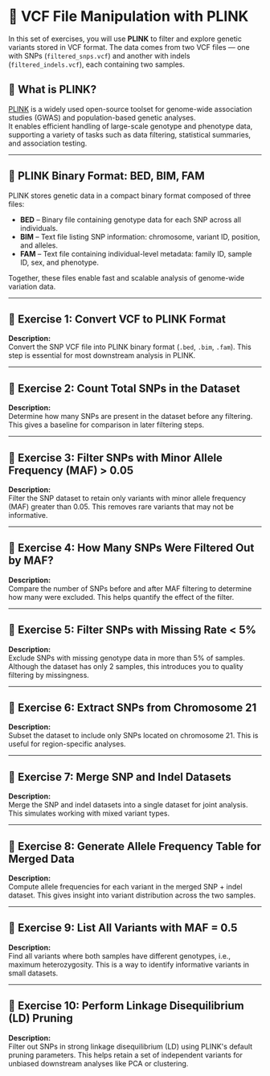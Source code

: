 # 🧬 VCF File Manipulation with PLINK

In this set of exercises, you will use **PLINK** to filter and explore genetic variants stored in VCF format. The data comes from two VCF files — one with SNPs (`filtered_snps.vcf`) and another with indels (`filtered_indels.vcf`), each containing two samples.

## 🧬 What is PLINK?

[PLINK](https://www.cog-genomics.org/plink/) is a widely used open-source toolset for genome-wide association studies (GWAS) and population-based genetic analyses.  
It enables efficient handling of large-scale genotype and phenotype data, supporting a variety of tasks such as data filtering, statistical summaries, and association testing.

---

## 📂 PLINK Binary Format: BED, BIM, FAM

PLINK stores genetic data in a compact binary format composed of three files:

- **BED** – Binary file containing genotype data for each SNP across all individuals.
- **BIM** – Text file listing SNP information: chromosome, variant ID, position, and alleles.
- **FAM** – Text file containing individual-level metadata: family ID, sample ID, sex, and phenotype.

Together, these files enable fast and scalable analysis of genome-wide variation data.

---

## 🔹 Exercise 1: Convert VCF to PLINK Format

**Description:**  
Convert the SNP VCF file into PLINK binary format (`.bed`, `.bim`, `.fam`). This step is essential for most downstream analysis in PLINK.

<!--
Command:
plink --vcf filtered_snps.vcf --make-bed --out snps

Explanation:
This command reads `filtered_snps.vcf` (with 2 samples) and writes the corresponding PLINK binary files to `snps.bed/.bim/.fam`.
-->

---

## 🔹 Exercise 2: Count Total SNPs in the Dataset

**Description:**  
Determine how many SNPs are present in the dataset before any filtering. This gives a baseline for comparison in later filtering steps.

<!--
Command:
plink --bfile snps --freq --out snp_counts

Explanation:
The `--freq` command computes allele frequencies and creates a `.frq` file where the total number of lines (minus the header) gives the number of SNPs.
-->

---

## 🔹 Exercise 3: Filter SNPs with Minor Allele Frequency (MAF) > 0.05

**Description:**  
Filter the SNP dataset to retain only variants with minor allele frequency (MAF) greater than 0.05. This removes rare variants that may not be informative.

<!--
Command:
plink --bfile snps --maf 0.05 --make-bed --out snps_maf05

Explanation:
This filters variants from the 2-sample SNP dataset based on a MAF threshold of 0.05 and outputs a new binary PLINK set.
-->

---

## 🔹 Exercise 4: How Many SNPs Were Filtered Out by MAF?

**Description:**  
Compare the number of SNPs before and after MAF filtering to determine how many were excluded. This helps quantify the effect of the filter.

<!--
Command:
# Before
plink --bfile snps --freq --out before_maf
# After
plink --bfile snps_maf05 --freq --out after_maf

# Then compare number of lines in before_maf.frq vs after_maf.frq (subtracting header)
-->

---

## 🔹 Exercise 5: Filter SNPs with Missing Rate < 5%

**Description:**  
Exclude SNPs with missing genotype data in more than 5% of samples. Although the dataset has only 2 samples, this introduces you to quality filtering by missingness.

<!--
Command:
plink --bfile snps --geno 0.05 --make-bed --out snps_geno05

Explanation:
The `--geno 0.05` flag filters out SNPs missing in more than 5% of samples (i.e., >1 call in a 2-sample dataset).
-->

---


## 🔹 Exercise 6: Extract SNPs from Chromosome 21

**Description:**  
Subset the dataset to include only SNPs located on chromosome 21. This is useful for region-specific analyses.

<!--
Command:
plink --bfile snps --chr 21 --make-bed --out snps_chr21

Explanation:
The `--chr 21` flag retains only chromosome 21 SNPs from the dataset.
-->

---

## 🔹 Exercise 7: Merge SNP and Indel Datasets

**Description:**  
Merge the SNP and indel datasets into a single dataset for joint analysis. This simulates working with mixed variant types.

<!--
Command:
# Convert indels
plink --vcf filtered_indels.vcf --make-bed --out indels

# Merge
plink --bfile snps --bmerge indels.bed indels.bim indels.fam --make-bed --out merged_variants
-->

---

## 🔹 Exercise 8: Generate Allele Frequency Table for Merged Data

**Description:**  
Compute allele frequencies for each variant in the merged SNP + indel dataset. This gives insight into variant distribution across the two samples.

<!--
Command:
plink --bfile merged_variants --freq --out merged_freq

Explanation:
This computes MAF for each variant in the merged dataset containing both SNPs and indels from 2 samples.
-->

---

## 🔹 Exercise 9: List All Variants with MAF = 0.5

**Description:**  
Find all variants where both samples have different genotypes, i.e., maximum heterozygosity. This is a way to identify informative variants in small datasets.

<!--
Command:
awk '$5 == 0.5' merged_freq.frq > maf_eq_05.txt
-->
---

## 🔹 Exercise 10: Perform Linkage Disequilibrium (LD) Pruning

**Description:**  
Filter out SNPs in strong linkage disequilibrium (LD) using PLINK's default pruning parameters. This helps retain a set of independent variants for unbiased downstream analyses like PCA or clustering.


<!--
Command:
plink --bfile snps --indep-pairwise 50 5 0.2 --out snps_pruned
plink --bfile snps --extract snps_pruned.prune.in --make-bed --out snps_ld_filtered

Explanation:
The first command identifies SNPs in approximate linkage equilibrium using a sliding window (50 SNPs, step size 5, r² threshold 0.2). The second command extracts only the pruned variants to create an LD-filtered dataset.
-->
